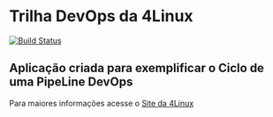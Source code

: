 # Trilha DevOps da 4Linux

<!-- Altere a Flag abaixo com sua URL do Travis -->
[![Build Status](https://travis-ci.com/RodrigoHernandesAlves/DevOpsLab-HelloWorld.svg?branch=master)](https://travis-ci.com/RodrigoHernandesAlves/DevOpsLab-HelloWorld)

## Aplicação criada para exemplificar o Ciclo de uma PipeLine DevOps


Para maiores informações acesse o [Site da 4Linux](https://www.4linux.com.br/cursos/devops)
